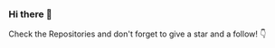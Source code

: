 ### Hi there 👋

<!--
**RobinJessicaLittle/RobinJessicaLittle** is a ✨ _special_ ✨ repository because its `README.md` (this file) appears on your GitHub profile.

Here are some ideas to get you started:

- 🔭 I’m currently working on: Expanding My Knowledge of JSX and Vanilla Javascript and applying for Junior/Apprentice Front-End dev roles!
- 🌱 I’m currently learning: JSX, particulary the Framer-Motion Liabry.
- 💬 Ask me about: Flex-Box and CSS!
- 📫 How to reach me: Via LinkedIn or Email, check out my portfolio website for the links: https://robinjessicalittle.github.io/Portfolio-Website/
- 😄 Pronouns: She/Her
- ⚡ Fun fact: I come from a creative background and have done lots of voluntary work in SFX and Prop Making for film and theatre students.
-->

Check the Repositories and don't forget to give a star and a follow! 👇
